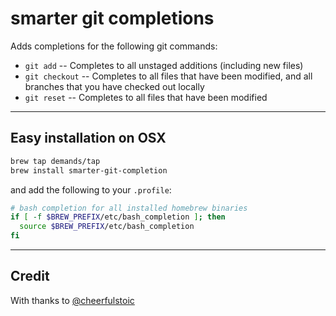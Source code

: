 # smarter git completions

Adds completions for the following git commands:

* `git add` -- Completes to all unstaged additions (including new files)
* `git checkout` -- Completes to all files that have been modified, and all branches that you have checked out locally
* `git reset` -- Completes to all files that have been modified

---

## Easy installation on OSX

```bash
brew tap demands/tap
brew install smarter-git-completion
```

and add the following to your `.profile`:

```bash
# bash completion for all installed homebrew binaries
if [ -f $BREW_PREFIX/etc/bash_completion ]; then
  source $BREW_PREFIX/etc/bash_completion
fi
```


---

## Credit

With thanks to [@cheerfulstoic](https://github.com/cheerfulstoic)
